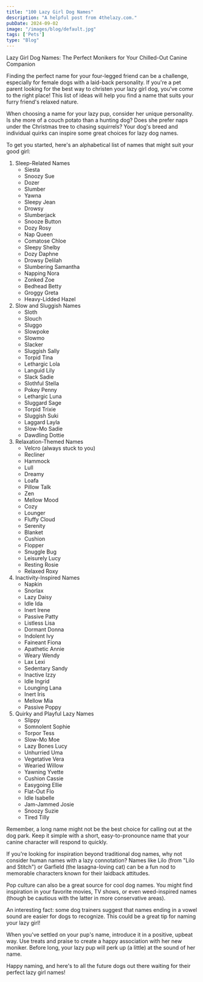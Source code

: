 ```yaml
---
title: "100 Lazy Girl Dog Names"
description: "A helpful post from 4thelazy.com."
pubDate: 2024-09-02
image: "/images/blog/default.jpg"
tags: ['Pets']
type: "Blog"
---
```


Lazy Girl Dog Names: The Perfect Monikers for Your Chilled-Out Canine Companion

Finding the perfect name for your four-legged friend can be a challenge, especially for female dogs with a laid-back personality. If you're a pet parent looking for the best way to christen your lazy girl dog, you've come to the right place! This list of ideas will help you find a name that suits your furry friend's relaxed nature.

When choosing a name for your lazy pup, consider her unique personality. Is she more of a couch potato than a hunting dog? Does she prefer naps under the Christmas tree to chasing squirrels? Your dog's breed and individual quirks can inspire some great choices for lazy dog names.

To get you started, here's an alphabetical list of names that might suit your good girl:

1.  Sleep-Related Names
    * Siesta
    * Snoozy Sue
    * Dozer
    * Slumber
    * Yawna
    * Sleepy Jean
    * Drowsy
    * Slumberjack
    * Snooze Button
    * Dozy Rosy
    * Nap Queen
    * Comatose Chloe
    * Sleepy Shelby
    * Dozy Daphne
    * Drowsy Delilah
    * Slumbering Samantha
    * Napping Nora
    * Zonked Zoe
    * Bedhead Betty
    * Groggy Greta
    * Heavy-Lidded Hazel
2.  Slow and Sluggish Names
    * Sloth
    * Slouch
    * Sluggo
    * Slowpoke
    * Slowmo
    * Slacker
    * Sluggish Sally
    * Torpid Tina
    * Lethargic Lola
    * Languid Lily
    * Slack Sadie
    * Slothful Stella
    * Pokey Penny
    * Lethargic Luna
    * Sluggard Sage
    * Torpid Trixie
    * Sluggish Suki
    * Laggard Layla
    * Slow-Mo Sadie
    * Dawdling Dottie
3.  Relaxation-Themed Names
    * Velcro (always stuck to you)
    * Recliner
    * Hammock
    * Lull
    * Dreamy
    * Loafa
    * Pillow Talk
    * Zen
    * Mellow Mood
    * Cozy
    * Lounger
    * Fluffy Cloud
    * Serenity
    * Blanket
    * Cushion
    * Flopper
    * Snuggle Bug
    * Leisurely Lucy
    * Resting Rosie
    * Relaxed Roxy
4.  Inactivity-Inspired Names
    * Napkin
    * Snorlax
    * Lazy Daisy
    * Idle Ida
    * Inert Irene
    * Passive Patty
    * Listless Lisa
    * Dormant Donna
    * Indolent Ivy
    * Faineant Fiona
    * Apathetic Annie
    * Weary Wendy
    * Lax Lexi
    * Sedentary Sandy
    * Inactive Izzy
    * Idle Ingrid
    * Lounging Lana
    * Inert Iris
    * Mellow Mia
    * Passive Poppy
5.  Quirky and Playful Lazy Names
    * Slippy
    * Somnolent Sophie
    * Torpor Tess
    * Slow-Mo Moe
    * Lazy Bones Lucy
    * Unhurried Uma
    * Vegetative Vera
    * Wearied Willow
    * Yawning Yvette
    * Cushion Cassie
    * Easygoing Ellie
    * Flat-Out Flo
    * Idle Isabelle
    * Jam-Jammed Josie
    * Snoozy Suzie
    * Tired Tilly

Remember, a long name might not be the best choice for calling out at the dog park. Keep it simple with a short, easy-to-pronounce name that your canine character will respond to quickly.

If you're looking for inspiration beyond traditional dog names, why not consider human names with a lazy connotation? Names like Lilo (from "Lilo and Stitch") or Garfield (the lasagna-loving cat) can be a fun nod to memorable characters known for their laidback attitudes.

Pop culture can also be a great source for cool dog names. You might find inspiration in your favorite movies, TV shows, or even weed-inspired names (though be cautious with the latter in more conservative areas).

An interesting fact: some dog trainers suggest that names ending in a vowel sound are easier for dogs to recognize. This could be a great tip for naming your lazy girl!

When you've settled on your pup's name, introduce it in a positive, upbeat way. Use treats and praise to create a happy association with her new moniker. Before long, your lazy pup will perk up (a little) at the sound of her name.

Happy naming, and here's to all the future dogs out there waiting for their perfect lazy girl names!